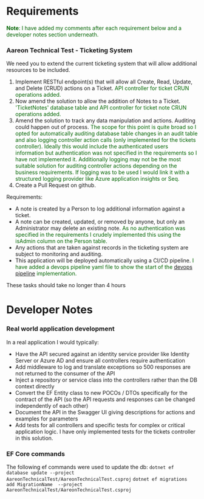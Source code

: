 
# Requirements

<span style="color:darkgreen"><b>Note</b>: I have added my comments after each requirement below and a developer notes section underneath.</span>
### Aareon Technical Test - Ticketing System

We need you to extend the current ticketing system that will allow additional resources to be included.

1. Implement RESTful endpoint(s) that will allow all Create, Read, Update, and Delete (CRUD) actions on a Ticket. <span style="color:darkgreen">API controller for ticket CRUN operations added.</span>
2. Now amend the solution to allow the addition of Notes to a Ticket. <span style="color:darkgreen">'TicketNotes' database table and API controller for ticket note CRUN operations added.</span>
3. Amend the solution to track any data manipulation and actions. Auditing could happen out of process. <span style="color:darkgreen">The scope for this point is quite broad so I opted for automatically auditing database table changes in an audit table and also logging controller action calls (only implemented for the tickets controller). Ideally this would include the authenticated users information but authentication was not specified in the requirements so I have not implemented it. Additionally logging may not be the most suitable solution for auditing controller actions depending on the business requirements. If logging was to be used I would link it with a structured logging provider like Azure application insights or Seq.</span>
4. Create a Pull Request on github.

Requirements:
- A note is created by a Person to log additional information against a ticket.
- A note can be created, updated, or removed by anyone, but only an Administrator may delete an existing note. <span style="color:darkgreen">As no authentication was specified in the requirements I crudely implemented this using the isAdmin column on the Person table.</span>
- Any actions that are taken against records in the ticketing system are subject to monitoring and auditing.
- This application will be deployed automatically using a CI/CD pipeline. <span style="color:darkgreen">I have added a devops pipeline yaml file to show the start of the [devops pipeline](../AareonApiTechTest/AareonTechnicalTest/Pipelines/devops-pipeline.yaml) implementation.</span>

These tasks should take no longer than 4 hours


# Developer Notes

### Real world application development

In a real application I would typically:
- Have the API secured against an identity service provider like Identity Server or Azure AD and ensure all controllers require authentication
- Add middleware to log and translate exceptions so 500 responses are not returned to the consumer of the API
- Inject a repository or service class into the controllers rather than the DB context directly
- Convert the EF Entity class to new POCOs / DTOs specifically for the contract of the API (so the API requests and responses can be changed independently of each other)
- Document the API in the Swagger UI giving descriptions for actions and examples for parameters
- Add tests for all controllers and specific tests for complex or critical application logic. I have only implemented tests for the tickets controller in this solution.


### EF Core commands

The following ef commands were used to update the db:
`dotnet ef database update --project AareonTechnicalTest/AareonTechnicalTest.csproj`
`dotnet ef migrations add MigrationName  --project AareonTechnicalTest/AareonTechnicalTest.csproj`